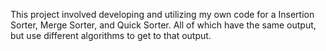 This project involved developing and utilizing my own code for a Insertion Sorter, Merge Sorter, and Quick Sorter. All of which have the same output, but use different algorithms to get to that output. 
